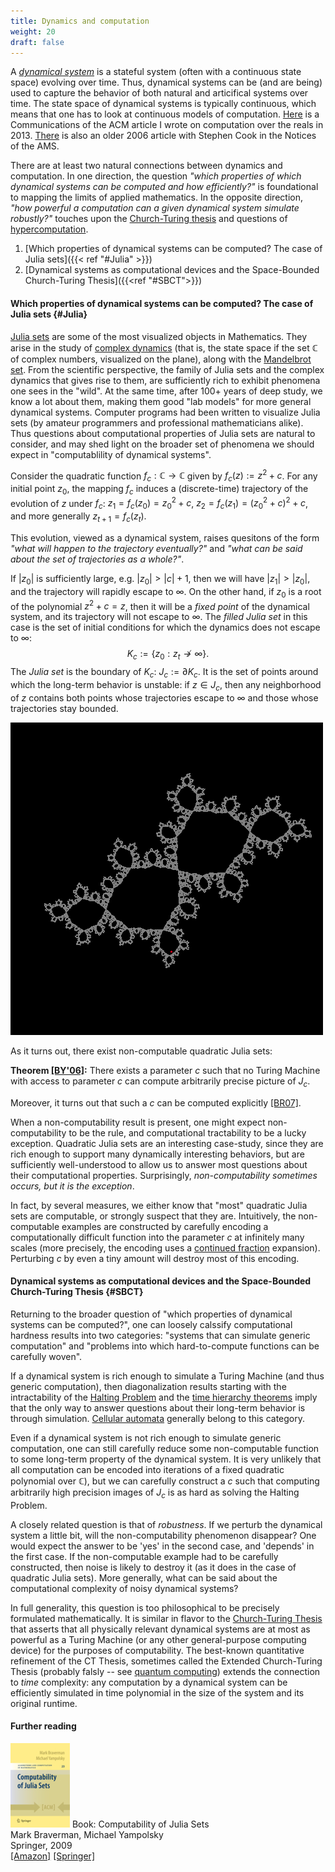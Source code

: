 ```yaml
---
title: Dynamics and computation
weight: 20
draft: false
---
```


A *[dynamical system](https://en.wikipedia.org/wiki/Dynamical_system)* is a stateful system (often with a continuous state space) evolving over time. Thus, dynamical systems can be (and are being) used to capture the behavior of both natural and articifical systems over time. 
The state space of dynamical systems is typically continuous, which means that one has to look at continuous models of computation. [Here](https://cacm.acm.org/magazines/2013/9/167157-computing-with-real-numbers-from-archimedes-to-turing-and-beyond/fulltext) is a Communications of the ACM article I wrote on computation over the reals in 2013. [There](https://www.ams.org/notices/200603/fea-cook.pdf) is also an older 2006 article with Stephen Cook in the Notices of the AMS. 

There are at least two natural connections between dynamics and computation. In one direction, the question *"which properties of which dynamical systems can be computed and how efficiently?"* is foundational to mapping the limits of applied mathematics. In the opposite direction, *"how powerful a computation can a given dynamical system simulate robustly?"* touches upon the [Church-Turing thesis](https://en.wikipedia.org/wiki/Church%E2%80%93Turing_thesis) and questions of [hypercomputation](https://en.wikipedia.org/wiki/Hypercomputation). 

1. [Which properties of dynamical systems can be computed? The case of Julia sets]({{< ref "#Julia" >}})
2. [Dynamical systems as computational devices and the Space-Bounded Church-Turing Thesis]({{<ref "#SBCT">}})

#### Which properties of dynamical systems can be computed? The case of Julia sets {#Julia}

[Julia sets](https://en.wikipedia.org/wiki/Julia_set) are some of the most visualized objects in Mathematics. They arise in the study of [complex dynamics](https://en.wikipedia.org/wiki/Complex_dynamics) (that is, the state space if the set $\mathbb{C}$ of complex numbers, visualized on the plane), along with the [Mandelbrot set](https://en.wikipedia.org/wiki/Mandelbrot_set). From the scientific perspective, the family of Julia sets and the complex dynamics that gives rise to them, are sufficiently rich to exhibit phenomena one sees in the "wild". At the same time, after 100+ years of deep study, we know a lot about them, making them good "lab models" for more general dynamical systems. Computer programs had been written to visualize Julia sets (by amateur programmers and professional mathematicians alike). Thus questions about computational properties of Julia sets are natural to consider, and may shed light on the broader set of phenomena we should expect in "computablility of dynamical systems". 

Consider the quadratic function $f_c:\mathbb{C}\rightarrow \mathbb{C}$ given by $f_c(z):=z^2+c$. 
For any initial point $z_0$, the mapping $f_c$ induces a (discrete-time) trajectory of the evolution of $z$ under $f_c$: $z_1=f_c(z_0)=z_0^2+c$, $z_2=f_c(z_1)=(z_0^2+c)^2+c$, and more generally $z_{t+1}=f_c(z_t)$. 

This evolution, viewed as a dynamical system, raises quesitons of the form *"what will happen to the trajectory eventually?"* and *"what can be said about the set of trajectories as a whole?"*. 

If $|z_0|$ is sufficiently large, e.g. $|z_0|>|c|+1$, then we will have $|z_1|>|z_0|$, and the trajectory will rapidly escape to $\infty$. On the other hand, if $z_0$ is a root of the polynomial $z^2+c=z$, then it will be a *fixed point* of the dynamical system, and its trajectory will not escape to $\infty$. The *filled Julia set* in this case is the set of initial conditions for which the dynamics does not escape to $\infty$:
$$
K_c:=\lbrace z_0: z_t\nrightarrow\infty\rbrace. 
$$
The *Julia set* is the boundary of $K_c$: $J_c:=\partial K_c$. It is the set of points around which the long-term behavior is unstable: if $z\in J_c$, then any neighborhood of $z$ contains both points whose trajectories escape to $\infty$ and those whose trajectories stay bounded. 

![A Julia set with a Siegel disc and a trajectory](/media/Dynamical-Systems/Julia-J3A1B.gif#float-right)

As it turns out, there exist non-computable quadratic Julia sets:

**Theorem [[BY'06]](https://www.ams.org/journals/jams/2006-19-03/S0894-0347-05-00516-3/):** There exists a parameter $c$ such that no Turing Machine with access to parameter $c$ can compute arbitrarily precise picture of $J_c$. 

Moreover, it turns out that such a $c$ can be computed explicitly [[BR07]](https://arxiv.org/abs/math/0604371). 

When a non-computability result is present, one might expect non-computability to be the rule, and computational tractability to be a lucky exception. Quadratic Julia sets are an interesting case-study, since they are rich enough to support many dynamically interesting behaviors, but are sufficiently well-understood to allow us to answer most questions about their computational properties. Surprisingly, *non-computability sometimes occurs, but it is the exception*. 

In fact, by several measures, we either know that "most" quadratic Julia sets are computable, or strongly suspect that they are. Intuitively, the non-computable examples are constructed by carefully encoding a computationally difficult function into the parameter $c$ at infinitely many scales (more precisely, the encoding uses a [continued fraction](https://en.wikipedia.org/wiki/Continued_fraction) expansion). Perturbing $c$ by even a tiny amount will destroy most of this encoding. 

#### Dynamical systems as computational devices and the Space-Bounded Church-Turing Thesis {#SBCT}

Returning to the broader question of "which properties of dynamical systems can be computed?", one can loosely calssify computational hardness results into two categories: "systems that can simulate generic computation" and "problems into which hard-to-compute functions can be carefully woven". 

If a dynamical system is rich enough to simulate a Turing Machine (and thus generic computation), then diagonalization results starting with the intractability of the [Halting Problem](https://en.wikipedia.org/wiki/Halting_problem) and the [time hierarchy theorems](https://en.wikipedia.org/wiki/Time_hierarchy_theorem) imply that the only way to answer questions about their long-term behavior is through simulation. [Cellular automata](https://en.wikipedia.org/wiki/Cellular_automaton) generally belong to this category.

Even if a dynamical system is not rich enough to simulate generic computation, one can still carefully reduce some non-computable function to some long-term property of the dynamical system. It is very unlikely that all computation can be encoded into iterations of a fixed quadratic polynomial over $\mathbb{C}$), but we can carefully construct a $c$ such that computing arbitrarily high precision images of $J_c$ is as hard as solving the Halting Problem. 

A closely related question is that of *robustness*. If we perturb the dynamical system a little bit, will the non-computability phenomenon disappear? One would expect the answer to be 'yes' in the second case, and 'depends' in the first case. If the non-computable example had to be carefully constructed, then noise is likely to destroy it (as it does in the case of quadratic Julia sets). More generally, what can be said about the computational complexity of noisy dynamical systems?

In full generality, this question is too philosophical to be precisely formulated mathematically. It is similar in flavor to the [Church-Turing Thesis](https://en.wikipedia.org/wiki/Church%E2%80%93Turing_thesis) that asserts that all physically relevant dynamical systems are at most as powerful as a Turing Machine (or any other general-purpose computing device) for the purposes of computability. The best-known quantitative refinement of the CT Thesis, sometimes called the Extended Church-Turing Thesis (probably falsly -- see [quantum computing](https://en.wikipedia.org/wiki/Quantum_computing)) extends the connection to *time* complexity: any computation by a dynamical system can be efficiently simulated in time polynomial in the size of the system and its original runtime. 


#### Further reading 

![Book Cover for "Computability of Julia Sets"](/media/BookCover.jpg#float-right)
Book: Computability of Julia Sets  
Mark Braverman, Michael Yampolsky  
Springer, 2009  
[\[Amazon\]](https://www.amazon.com/dp/3540685464) [\[Springer\]](https://www.springer.com/mathematics/computational+science+%26+engineering/book/978-3-540-68546-3)
